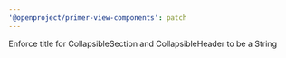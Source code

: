 ```yaml
---
'@openproject/primer-view-components': patch
---
```


Enforce title for CollapsibleSection and CollapsibleHeader to be a String
